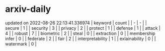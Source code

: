 # arxiv-daily
updated on 2022-08-26 22:13:41.336974
| keyword | count |
| - | - |
| secure | 1 |
| security | 3 |
| privacy | 2 |
| protect | 1 |
| defense | 1 |
| attack | 4 |
| robust | 7 |
| biometric | 2 |
| steal | 0 |
| extraction | 0 |
| membership infer | 0 |
| federate | 2 |
| fair | 2 |
| interpretability | 1 |
| exlainability | 0 |
| watermark | 0 |
